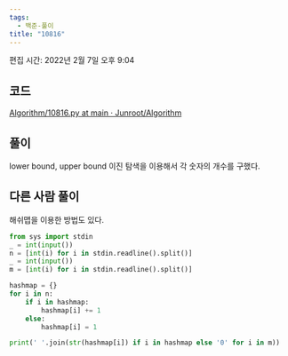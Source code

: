 ```yaml
---
tags:
  - 백준-풀이
title: "10816"
---
```


편집 시간: 2022년 2월 7일 오후 9:04

## 코드

[Algorithm/10816.py at main · Junroot/Algorithm](https://github.com/Junroot/Algorithm/blob/main/backjoon/10816.py)

## 풀이

lower bound, upper bound 이진 탐색을 이용해서 각 숫자의 개수를 구했다.

## 다른 사람 풀이

해쉬맵을 이용한 방법도 있다. 

```python
from sys import stdin
_ = int(input())
n = [int(i) for i in stdin.readline().split()]
_ = int(input())
m = [int(i) for i in stdin.readline().split()]

hashmap = {}
for i in n:
    if i in hashmap:
        hashmap[i] += 1
    else:
        hashmap[i] = 1

print(' '.join(str(hashmap[i]) if i in hashmap else '0' for i in m))
```
